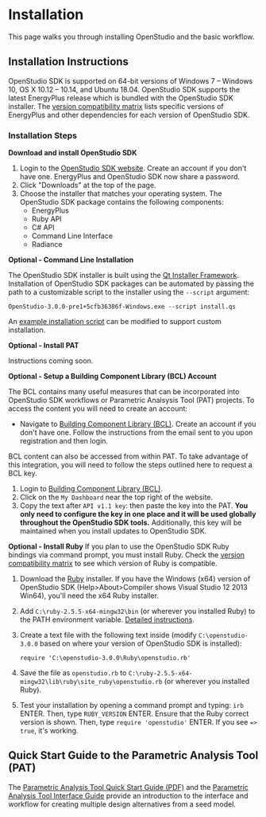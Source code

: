 <h1>Installation</h1>
This page walks you through installing OpenStudio and the basic workflow.

## Installation Instructions

OpenStudio SDK is supported on 64-bit versions of Windows 7 &ndash; Windows 10, OS X 10.12 &ndash; 10.14, and Ubuntu 18.04.
OpenStudio SDK supports the latest EnergyPlus release which is bundled with the OpenStudio SDK installer. The [version compatibility matrix](https://github.com/NREL/OpenStudio/wiki/OpenStudio-Version-Compatibility-Matrix) lists specific versions of EnergyPlus and other dependencies for each version of OpenStudio SDK.

### Installation Steps

__Download and install OpenStudio SDK__

1. Login to the [OpenStudio SDK website](https://www.openstudio.net/downloads). Create an account if you don't have one. EnergyPlus and OpenStudio SDK now share a password.
2. Click "Downloads" at the top of the page.
3. Choose the installer that matches your operating system. The OpenStudio SDK package contains the following components:
    - EnergyPlus
    - Ruby API
    - C# API
    - Command Line Interface
    - Radiance

__Optional - Command Line Installation__

The OpenStudio SDK installer is built using the [Qt Installer Framework](https://doc.qt.io/qtinstallerframework/index.html).  Installation of OpenStudio SDK packages can be automated by passing the path to a customizable script to the installer using the `--script` argument:

```
OpenStudio-3.0.0-pre1+5cfb36386f-Windows.exe --script install.qs
```

An [example installation script](https://raw.githubusercontent.com/NREL/OpenStudio/develop/install.qs) can be modified to support custom installation.

__Optional - Install PAT__

Instructions coming soon.

__Optional - Setup a Building Component Library (BCL) Account__

The BCL contains many useful measures that can be incorporated into OpenStudio SDK workflows or Parametric Analsysis Tool (PAT) projects. To access the content you will need to create an account:

- Navigate to [Building Component Library (BCL)](https://bcl.nrel.gov/). Create an account if you don't have one. Follow the instructions from the email sent to you upon registration and then login.

BCL content can also be accessed from within PAT. To take advantage of this integration, you will need to follow the steps outlined here to request a BCL key.

1. Login to [Building Component Library (BCL)](https://bcl.nrel.gov/).
2. Click on the `My Dashboard` near the top right of the website.
3. Copy the text after `API v1.1 key`: then paste the key into the PAT. __You only need to configure the key in one place and it will be used globally throughout the OpenStudio SDK tools.__ Additionally, this key will be maintained when you install updates to OpenStudio SDK.

__Optional - Install Ruby__
If you plan to use the OpenStudio SDK Ruby bindings via command prompt, you must install Ruby. Check the [version compatibility matrix](https://github.com/NREL/OpenStudio/wiki/OpenStudio-Version-Compatibility-Matrix) to see which version of Ruby is compatible.

1. Download the [Ruby](http://rubyinstaller.org/downloads/) installer.  If you have the Windows (x64) version of OpenStudio SDK (Help>About>Compiler shows Visual Studio 12 2013 Win64), you'll need the x64 Ruby installer.
2. Add `C:\ruby-2.5.5-x64-mingw32\bin` (or wherever you installed Ruby) to the PATH environment variable. [Detailed instructions](http://geekswithblogs.net/renso/archive/2009/10/21/how-to-set-the-windows-path-in-windows-7.aspx).
3. Create a text file with the following text inside (modify `C:\openstudio-3.0.0` based on where your version of OpenStudio SDK is installed):

    ```
    require 'C:\openstudio-3.0.0\Ruby\openstudio.rb'
    ```

4. Save the file as `openstudio.rb` to `C:\ruby-2.5.5-x64-mingw32\lib\ruby\site_ruby\openstudio.rb` (or wherever you installed Ruby).
5. Test your installation by opening a command prompt and typing: `irb` ENTER.  Then, type `RUBY_VERSION` ENTER.  Ensure that the Ruby correct version is shown.  Then, type `require 'openstudio'` ENTER.  If you see `=> true`, it's working.

## Quick Start Guide to the Parametric Analysis Tool (PAT)

The [Parametric Analysis Tool Quick Start Guide (PDF)](img/pdfs/PAT-Quick_Start_Guide.pdf) and the [Parametric Analysis Tool Interface Guide](../reference/parametric_analysis_tool_2.md) provide an introduction to the interface and workflow for creating multiple design alternatives from a seed model.
